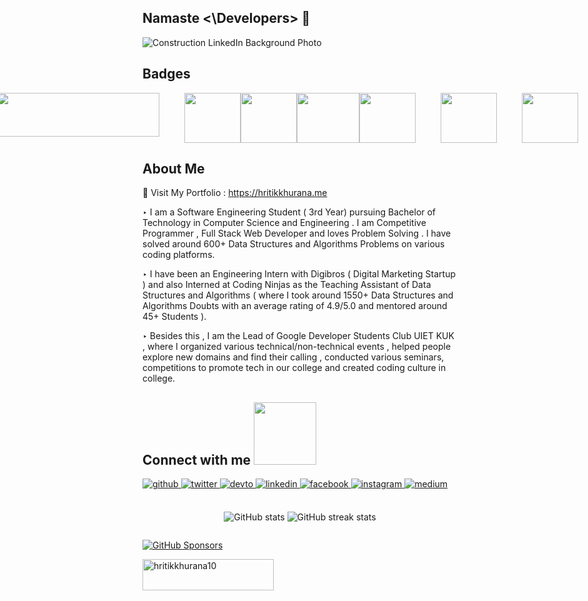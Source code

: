 
  
<h2><b> Namaste <\Developers> 🙏 </b></h2>
<p align='center'>
 

![Construction LinkedIn Background Photo](https://user-images.githubusercontent.com/56023805/216158651-cc0c5d2e-2bbc-4f05-9063-60dddf7d551a.png)

## Badges

 <div style = "display: flex; justify-content: center;">
<img height = "70px" width = "260px" style = "margin-right: 40px" src = "https://user-images.githubusercontent.com/56023805/216332438-61be464e-3c22-446f-8f96-15566997d082.png">
<img height = "80px" width = "90px" src = "https://user-images.githubusercontent.com/56023805/216162416-4dd57710-7505-4a0d-a1bc-b03f759b0386.png">
<img height = "80px" width = "90px" src = "https://user-images.githubusercontent.com/56023805/216162357-f032eb60-0ce6-4912-bd7a-d7477e95defb.png"><img height = "80px" width = "100px" src = "https://user-images.githubusercontent.com/56023805/216162345-e3f2b1c3-7148-4ab2-96f6-7c8168d4f12f.png">
<img height = "80px" width = "90px" style = "margin-right: 40px" src = "https://user-images.githubusercontent.com/56023805/216167717-47b15538-5e78-4dae-af1b-0b198383bd97.png">
   <img height = "80px" width = "90px" style = "margin-right: 40px" src = "https://user-images.githubusercontent.com/56023805/216167705-da7a5d33-0a2c-49ff-b3f0-00579ea4b450.png">
   <img height = "80px" width = "90px" style = "margin-right: 40px" src = "https://user-images.githubusercontent.com/56023805/216167710-6c3aaffe-b624-4d56-8a11-b535bec7b8c1.png">

</div>

## About Me

🚀 Visit My Portfolio : https://hritikkhurana.me

‣ I am a Software Engineering Student ( 3rd Year) pursuing Bachelor of Technology in Computer Science and Engineering . I am Competitive Programmer , Full Stack Web Developer and loves Problem Solving . I have solved around 600+ Data Structures and Algorithms Problems on various coding platforms.

‣ I have been an Engineering Intern with Digibros ( Digital Marketing Startup ) and also Interned at Coding Ninjas as the Teaching Assistant of Data Structures and Algorithms ( where I took around 1550+ Data Structures and Algorithms Doubts with an average rating of 4.9/5.0 and mentored around 45+ Students ).

‣ Besides this , I am the Lead of Google Developer Students Club UIET KUK , where I organized various technical/non-technical events , helped people explore new domains and find their calling , conducted various seminars, competitions to promote tech in our college and created coding culture in college.


  

## Connect with me   <img src='https://raw.githubusercontent.com/ShahriarShafin/ShahriarShafin/main/Assets/handshake.gif' width="100px">
<div align="left">
<a href="https://github.com/hritikkhurana10sm" target="_blank">
<img src=https://img.shields.io/badge/github-%2324292e.svg?&style=for-the-badge&logo=github&logoColor=white alt=github style="margin-bottom: 5px;" />
</a>
<a href="https://twitter.com/hritikkhurana2" target="_blank">
<img src=https://img.shields.io/badge/twitter-%2300acee.svg?&style=for-the-badge&logo=twitter&logoColor=white alt=twitter style="margin-bottom: 5px;" />
</a>
<a href="https://dev.to/hritikkhurana10sm" target="_blank">
<img src=https://img.shields.io/badge/dev.to-%2308090A.svg?&style=for-the-badge&logo=dev.to&logoColor=white alt=devto style="margin-bottom: 5px;" />
</a>
<a href="https://linkedin.com/in/hritik-khurana-8b3b32193" target="_blank">
<img src=https://img.shields.io/badge/linkedin-%231E77B5.svg?&style=for-the-badge&logo=linkedin&logoColor=white alt=linkedin style="margin-bottom: 5px;" />
</a>
<a href="https://m.facebook.com/100048310786618/" target="_blank">
<img src=https://img.shields.io/badge/facebook-%232E87FB.svg?&style=for-the-badge&logo=facebook&logoColor=white alt=facebook style="margin-bottom: 5px;" />
</a>
<a href="https://instagram.com/hey.hritikkhurana" target="_blank">
<img src=https://img.shields.io/badge/instagram-%23000000.svg?&style=for-the-badge&logo=instagram&logoColor=white alt=instagram style="margin-bottom: 5px;" />
</a>
<a href="https://medium.com/@hritikkhurana10sm" target="_blank">
<img src=https://img.shields.io/badge/medium-%23292929.svg?&style=for-the-badge&logo=medium&logoColor=white alt=medium style="margin-bottom: 5px;" />
</a>  
  
</div>  
  

<br/>  
  
 <div>
  </div![Construction LinkedIn Background Photo](https://user-images.githubusercontent.com/56023805/216158325-3103bce4-4aab-4ecb-a8e5-353b67fabd15.png)
![Construction LinkedIn Background Photo](https://user-images.githubusercontent.com/56023805/216158634-e5744a69-ec43-41ef-ac4c-dddcbe5543a6.png)
>

<div style = "display : flex; justify-content: center;">

![GitHub stats](https://github-readme-stats.vercel.app/api?username=hritikkhurana10sm&show_icons=true&count_private=true)   ![GitHub streak stats](https://github-readme-streak-stats.herokuapp.com/?user=hritikkhurana10sm)  

</div>

 [![GitHub Sponsors](https://img.shields.io/github/sponsors/CyrisXD?color=BF4B8A&logo=githubsponsors&style=for-the-badge&label=Sponsor%20on%20Github)](https://github.com/sponsors/CyrisXD) 
  <p style = "align : center;"><a href="https://www.buymeacoffee.com/hritikkhurana10"> <img align="center" src="https://cdn.buymeacoffee.com/buttons/v2/default-yellow.png" height="50" width="210" alt="hritikkhurana10" /></a></p>

